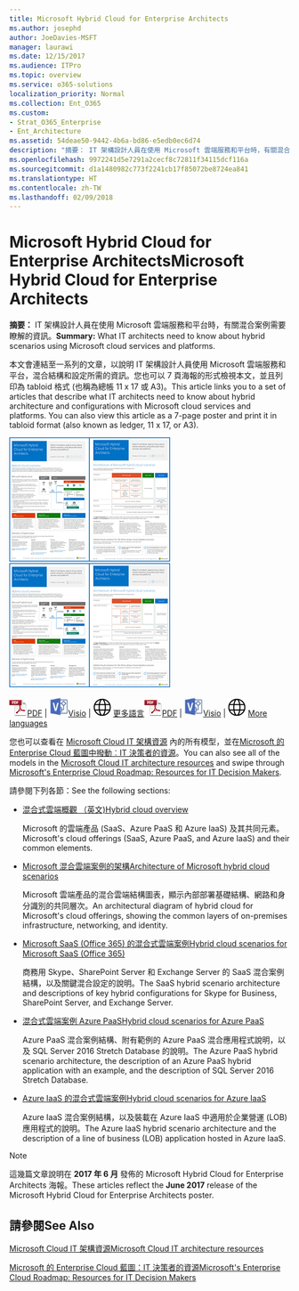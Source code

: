 ```yaml
---
title: Microsoft Hybrid Cloud for Enterprise Architects
ms.author: josephd
author: JoeDavies-MSFT
manager: laurawi
ms.date: 12/15/2017
ms.audience: ITPro
ms.topic: overview
ms.service: o365-solutions
localization_priority: Normal
ms.collection: Ent_O365
ms.custom:
- Strat_O365_Enterprise
- Ent_Architecture
ms.assetid: 54deae50-9442-4b6a-bd86-e5edb0ec6d74
description: "摘要： IT 架構設計人員在使用 Microsoft 雲端服務和平台時，有關混合案例需要瞭解的資訊。"
ms.openlocfilehash: 9972241d5e7291a2cecf8c72811f34115dcf116a
ms.sourcegitcommit: d1a1480982c773f2241cb17f85072be8724ea841
ms.translationtype: HT
ms.contentlocale: zh-TW
ms.lasthandoff: 02/09/2018
---
```

# <a name="microsoft-hybrid-cloud-for-enterprise-architects"></a><span data-ttu-id="5cb21-103">Microsoft Hybrid Cloud for Enterprise Architects</span><span class="sxs-lookup"><span data-stu-id="5cb21-103">Microsoft Hybrid Cloud for Enterprise Architects</span></span>

 <span data-ttu-id="5cb21-104">**摘要：** IT 架構設計人員在使用 Microsoft 雲端服務和平台時，有關混合案例需要瞭解的資訊。</span><span class="sxs-lookup"><span data-stu-id="5cb21-104">**Summary:** What IT architects need to know about hybrid scenarios using Microsoft cloud services and platforms.</span></span>
  
<span data-ttu-id="5cb21-p101">本文會連結至一系列的文章，以說明 IT 架構設計人員使用 Microsoft 雲端服務和平台，混合結構和設定所需的資訊。您也可以 7 頁海報的形式檢視本文，並且列印為 tabloid 格式 (也稱為總帳 11 x 17 或 A3)。</span><span class="sxs-lookup"><span data-stu-id="5cb21-p101">This article links you to a set of articles that describe what IT architects need to know about hybrid architecture and configurations with Microsoft cloud services and platforms. You can also view this article as a 7-page poster and print it in tabloid format (also known as ledger, 11 x 17, or A3).</span></span>
  
<span data-ttu-id="5cb21-107">[![Microsoft 混合式雲端模型的縮圖影像](images/Hybrid_Poster/Hybrid_Cloud_Thumbnail.png)](https://www.microsoft.com/download/details.aspx?id=54424
)</span><span class="sxs-lookup"><span data-stu-id="5cb21-107">[![Thumb image for the Microsoft hybrid cloud model](images/Hybrid_Poster/Hybrid_Cloud_Thumbnail.png)](https://www.microsoft.com/download/details.aspx?id=54424
)</span></span>
  
<span data-ttu-id="5cb21-108">![PDF 檔案](images/Common_Images/PDFIcon.png)[PDF](https://go.microsoft.com/fwlink/p/?linkid=842082) | ![Visio 檔案](images/Common_Images/VisioIcon.png)[Visio](https://go.microsoft.com/fwlink/p/?linkid=842083) | ![參閱其他語言版本的頁面](images/Common_Images/GlobeIcon.png)
[更多語言](https://www.microsoft.com/download/details.aspx?id=54424)</span><span class="sxs-lookup"><span data-stu-id="5cb21-108">![PDF file](images/Common_Images/PDFIcon.png)[PDF](https://go.microsoft.com/fwlink/p/?linkid=842082) | ![Visio file](images/Common_Images/VisioIcon.png)[Visio](https://go.microsoft.com/fwlink/p/?linkid=842083) | ![See a page with versions in additional languages](images/Common_Images/GlobeIcon.png)
[More languages](https://www.microsoft.com/download/details.aspx?id=54424)</span></span>
  
<span data-ttu-id="5cb21-109">您也可以查看在 [Microsoft Cloud IT 架構資源](microsoft-cloud-it-architecture-resources.md) 內的所有模型，並在[Microsoft 的 Enterprise Cloud 藍圖中撥動︰IT 決策者的資源](https://aka.ms/cloudarchitecture)。</span><span class="sxs-lookup"><span data-stu-id="5cb21-109">You can also see all of the models in the [Microsoft Cloud IT architecture resources](microsoft-cloud-it-architecture-resources.md) and swipe through [Microsoft's Enterprise Cloud Roadmap: Resources for IT Decision Makers](https://aka.ms/cloudarchitecture).</span></span>
  
<span data-ttu-id="5cb21-110">請參閱下列各節：</span><span class="sxs-lookup"><span data-stu-id="5cb21-110">See the following sections:</span></span>
  
- [<span data-ttu-id="5cb21-111">混合式雲端概觀 （英文)</span><span class="sxs-lookup"><span data-stu-id="5cb21-111">Hybrid cloud overview</span></span>](hybrid-cloud-overview.md)
    
    <span data-ttu-id="5cb21-112">Microsoft 的雲端產品 (SaaS、Azure PaaS 和 Azure IaaS) 及其共同元素。</span><span class="sxs-lookup"><span data-stu-id="5cb21-112">Microsoft's cloud offerings (SaaS, Azure PaaS, and Azure IaaS) and their common elements.</span></span>
    
- [<span data-ttu-id="5cb21-113">Microsoft 混合雲端案例的架構</span><span class="sxs-lookup"><span data-stu-id="5cb21-113">Architecture of Microsoft hybrid cloud scenarios</span></span>](architecture-of-microsoft-hybrid-cloud-scenarios.md)
    
    <span data-ttu-id="5cb21-114">Microsoft 雲端產品的混合雲端結構圖表，顯示內部部署基礎結構、網路和身分識別的共同層次。</span><span class="sxs-lookup"><span data-stu-id="5cb21-114">An architectural diagram of hybrid cloud for Microsoft's cloud offerings, showing the common layers of on-premises infrastructure, networking, and identity.</span></span>
    
- [<span data-ttu-id="5cb21-115">Microsoft SaaS (Office 365) 的混合式雲端案例</span><span class="sxs-lookup"><span data-stu-id="5cb21-115">Hybrid cloud scenarios for Microsoft SaaS (Office 365)</span></span>](hybrid-cloud-scenarios-for-microsoft-saas-office-365.md)
    
    <span data-ttu-id="5cb21-116">商務用 Skype、SharePoint Server 和 Exchange Server 的 SaaS 混合案例結構，以及關鍵混合設定的說明。</span><span class="sxs-lookup"><span data-stu-id="5cb21-116">The SaaS hybrid scenario architecture and descriptions of key hybrid configurations for Skype for Business, SharePoint Server, and Exchange Server.</span></span>
    
- [<span data-ttu-id="5cb21-117">混合式雲端案例 Azure PaaS</span><span class="sxs-lookup"><span data-stu-id="5cb21-117">Hybrid cloud scenarios for Azure PaaS</span></span>](hybrid-cloud-scenarios-for-azure-paas.md)
    
    <span data-ttu-id="5cb21-118">Azure PaaS 混合案例結構、附有範例的 Azure PaaS 混合應用程式說明，以及 SQL Server 2016 Stretch Database 的說明。</span><span class="sxs-lookup"><span data-stu-id="5cb21-118">The Azure PaaS hybrid scenario architecture, the description of an Azure PaaS hybrid application with an example, and the description of SQL Server 2016 Stretch Database.</span></span>
    
- [<span data-ttu-id="5cb21-119">Azure IaaS 的混合式雲端案例</span><span class="sxs-lookup"><span data-stu-id="5cb21-119">Hybrid cloud scenarios for Azure IaaS</span></span>](hybrid-cloud-scenarios-for-azure-iaas.md)
    
    <span data-ttu-id="5cb21-120">Azure IaaS 混合案例結構，以及裝載在 Azure IaaS 中適用於企業營運 (LOB) 應用程式的說明。</span><span class="sxs-lookup"><span data-stu-id="5cb21-120">The Azure IaaS hybrid scenario architecture and the description of a line of business (LOB) application hosted in Azure IaaS.</span></span>
    
> [!NOTE]
> <span data-ttu-id="5cb21-121">這幾篇文章說明在 **2017 年 6 月** 發佈的 Microsoft Hybrid Cloud for Enterprise Architects 海報。</span><span class="sxs-lookup"><span data-stu-id="5cb21-121">These articles reflect the **June 2017** release of the Microsoft Hybrid Cloud for Enterprise Architects poster.</span></span>
  
## <a name="see-also"></a><span data-ttu-id="5cb21-122">請參閱</span><span class="sxs-lookup"><span data-stu-id="5cb21-122">See Also</span></span>

[<span data-ttu-id="5cb21-123">Microsoft Cloud IT 架構資源</span><span class="sxs-lookup"><span data-stu-id="5cb21-123">Microsoft Cloud IT architecture resources</span></span>](microsoft-cloud-it-architecture-resources.md)

[<span data-ttu-id="5cb21-124">Microsoft 的 Enterprise Cloud 藍圖：IT 決策者的資源</span><span class="sxs-lookup"><span data-stu-id="5cb21-124">Microsoft's Enterprise Cloud Roadmap: Resources for IT Decision Makers</span></span>](https://sway.com/FJ2xsyWtkJc2taRD)



